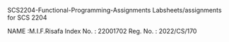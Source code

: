 SCS2204-Functional-Programming-Assignments Labsheets/assignments for SCS 2204

NAME :M.I.F.Risafa 
Index No. : 22001702
Reg. No. : 2022/CS/170

